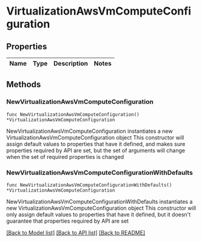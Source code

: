 # VirtualizationAwsVmComputeConfiguration

## Properties

Name | Type | Description | Notes
------------ | ------------- | ------------- | -------------

## Methods

### NewVirtualizationAwsVmComputeConfiguration

`func NewVirtualizationAwsVmComputeConfiguration() *VirtualizationAwsVmComputeConfiguration`

NewVirtualizationAwsVmComputeConfiguration instantiates a new VirtualizationAwsVmComputeConfiguration object
This constructor will assign default values to properties that have it defined,
and makes sure properties required by API are set, but the set of arguments
will change when the set of required properties is changed

### NewVirtualizationAwsVmComputeConfigurationWithDefaults

`func NewVirtualizationAwsVmComputeConfigurationWithDefaults() *VirtualizationAwsVmComputeConfiguration`

NewVirtualizationAwsVmComputeConfigurationWithDefaults instantiates a new VirtualizationAwsVmComputeConfiguration object
This constructor will only assign default values to properties that have it defined,
but it doesn't guarantee that properties required by API are set


[[Back to Model list]](../README.md#documentation-for-models) [[Back to API list]](../README.md#documentation-for-api-endpoints) [[Back to README]](../README.md)


